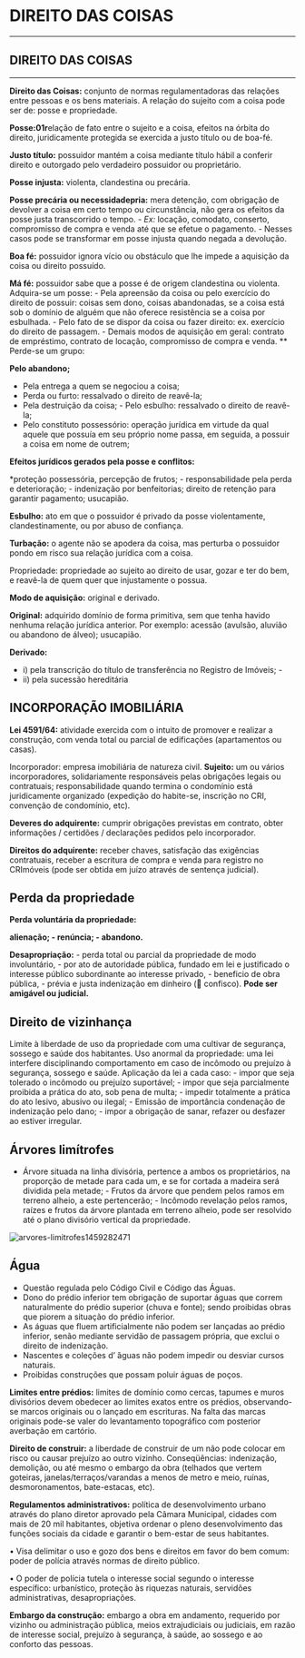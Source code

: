 # DIREITO DAS COISAS
----------------------------------------------------------------------------------------------------------------------
## DIREITO DAS COISAS
-----------------------------------------------------------------------------------------------------------------------

**Direito das Coisas:** conjunto de normas regulamentadoras das relações entre pessoas e os bens materiais. A relação do sujeito com a coisa pode ser de: posse e propriedade.

**Posse:01r**elação de fato entre o sujeito e a coisa, efeitos na órbita do direito, juridicamente protegida se exercida a justo título ou de boa-fé.

**Justo título:** possuidor mantém a coisa mediante título hábil a conferir direito e outorgado pelo verdadeiro possuidor ou proprietário. 

**Posse injusta:** violenta, clandestina ou precária. 

**Posse precária ou necessidadepria:** mera detenção, com obrigação de devolver a coisa em certo tempo ou circunstância, não gera os efeitos da posse justa transcorrido o tempo. -  _Ex:_  locação, comodato, conserto, compromisso de compra e venda até que se efetue o pagamento. - Nesses casos pode se transformar em posse injusta quando negada a devolução.

**Boa fé:** possuidor ignora vício ou obstáculo que lhe impede a aquisição da coisa ou direito possuído. 

**Má fé:** possuidor sabe que a posse é de origem clandestina ou violenta. Adquira-se um posse: - Pela apreensão da coisa ou pelo exercício do direito de possuir: coisas sem dono, coisas abandonadas, se a coisa está sob o domínio de alguém que não oferece resistência se a coisa por esbulhada. - Pelo fato de se dispor da coisa ou fazer direito: ex. exercício do direito de passagem. - Demais modos de aquisição em geral: contrato de empréstimo, contrato de locação, compromisso de compra e venda. \*\* Perde-se um grupo:

**Pelo abandono;** 

- Pela entrega a quem se negociou a coisa; 
- Perda ou furto: ressalvado o direito de reavê-la; 
- Pela destruição da coisa; - Pelo esbulho: ressalvado o direito de reavê-la;
- Pelo constituto possessório: operação jurídica em virtude da qual aquele que possuía em seu próprio nome passa, em seguida, a possuir a coisa em nome de outrem;

**Efeitos jurídicos gerados pela posse e conflitos:**

*proteção possessória, percepção de frutos; - responsabilidade pela perda e deterioração; - indenização por benfeitorias; direito de retenção para garantir pagamento; usucapião.

**Esbulho:** ato em que o possuidor é privado da posse violentamente, clandestinamente, ou por abuso de confiança. 

**Turbação:** o agente não se apodera da coisa, mas perturba o possuidor pondo em risco sua relação jurídica com a coisa.

Propriedade: propriedade ao sujeito ao direito de usar, gozar e ter do bem, e reavê-la de quem quer que injustamente o possua. 

**Modo de aquisição:** original e derivado. 

**Original:** adquirido domínio de forma primitiva, sem que tenha havido nenhuma relação jurídica anterior. Por exemplo: acessão \(avulsão, aluvião ou abandono de álveo\); usucapião. 

**Derivado:**

* i) pela transcrição do título de transferência no Registro de Imóveis; - 
* ii) pela sucessão hereditária

## INCORPORAÇÃO IMOBILIÁRIA

**Lei 4591/64:** atividade exercida com o intuito de promover e realizar a construção, com venda total ou parcial de edificações \(apartamentos ou casas\).

Incorporador: empresa imobiliária de natureza civil. **Sujeito:** um ou vários incorporadores, solidariamente responsáveis ​​pelas obrigações legais ou contratuais; responsabilidade quando termina o condomínio está juridicamente organizado \(expedição do habite-se, inscrição no CRI, convenção de condomínio, etc\).

**Deveres do adquirente:** cumprir obrigações previstas em contrato, obter informações / certidões / declarações pedidos pelo incorporador.

**Direitos do adquirente:** receber chaves, satisfação das exigências contratuais, receber a escritura de compra e venda para registro no CRImóveis \(pode ser obtida em juízo através de sentença judicial\).

## Perda da propriedade

**Perda voluntária da propriedade:**

**alienação; - renúncia; - abandono.**

**Desapropriação:** - perda total ou parcial da propriedade de modo involuntário, - por ato de autoridade pública, fundado em lei e justificado o interesse público subordinante ao interesse privado, - beneficio de obra pública, - prévia e justa indenização em dinheiro \( confisco\). **Pode ser amigável ou judicial.**

## Direito de vizinhança

Limite à liberdade de uso da propriedade com uma cultivar de segurança, sossego e saúde dos habitantes. Uso anormal da propriedade: uma lei interfere disciplinando comportamento em caso de incômodo ou prejuízo à segurança, sossego e saúde. Aplicação da lei a cada caso: - impor que seja tolerado o incômodo ou prejuízo suportável; - impor que seja parcialmente proibida a prática do ato, sob pena de multa; - impedir totalmente a prática do ato lesivo, abusivo ou ilegal; - Emissão de importância condenação de indenização pelo dano; - impor a obrigação de sanar, refazer ou desfazer ao estiver irregular.

## Árvores limítrofes

* Árvore situada na linha divisória, pertence a ambos os proprietários, na proporção de metade para cada um, e se for cortada a madeira será dividida pela metade; - Frutos da árvore que pendem pelos ramos em terreno alheio, a este pertencerão; - Incômodo revelação pelos ramos, raízes e frutos da árvore plantada em terreno alheio, pode ser resolvido até o plano divisório vertical da propriedade.

<img src="https://i.ibb.co/SvQ6qpD/arvores-limitrofes1459282471.jpg" alt="arvores-limitrofes1459282471" border="0">


## **Água**

* Questão regulada pelo Código Civil e Código das Águas.
* Dono do prédio inferior tem obrigação de suportar águas que correm    naturalmente do prédio superior \(chuva e fonte\); sendo proibidas    obras que piorem a situação do prédio inferior.
* As águas que fluem artificialmente não podem ser lançadas ao prédio    inferior, senão mediante servidão de passagem própria, que exclui o    direito de indenização.
* Nascentes e coleções d’ ́águas não podem impedir ou desviar cursos    naturais.
* Proibidas construções que possam poluir águas de poços.

**Limites entre prédios:** limites de domínio como cercas, tapumes e muros divisórios devem obedecer ao limites exatos entre os prédios, observando-se marcos originais ou o lançado em escrituras. Na falta das marcas originais pode-se valer do levantamento topográfico com posterior averbação em cartório.

**Direito de construir:** a liberdade de construir de um não pode colocar em risco ou causar prejuízo ao outro vizinho. Conseqüências: indenização, demolição, ou até mesmo o embargo da obra \(telhados que vertem goteiras, janelas/terraços/varandas a menos de metro e meio, ruínas, desmoronamentos, bate-estacas, etc\).

**Regulamentos administrativos:** política de desenvolvimento urbano através do plano diretor aprovado pela Câmara Municipal, cidades com mais de 20 mil habitantes, objetiva ordenar o pleno desenvolvimento das funções sociais da cidade e garantir o bem-estar de seus habitantes.

• Visa delimitar o uso e gozo dos bens e direitos em favor do bem comum: poder de polícia através normas de direito público.

• O poder de polícia tutela o interesse social segundo o interesse específico: urbanístico, proteção às riquezas naturais, servidões administrativas, desapropriações.

**Embargo da construção:** embargo a obra em andamento, requerido por vizinho ou administração pública, meios extrajudiciais ou judiciais, em razão de interesse social, prejuízo à segurança, à saúde, ao sossego e ao conforto das pessoas. 

<!--stackedit_data:
eyJoaXN0b3J5IjpbOTE3ODY4Nzg0XX0=
-->
